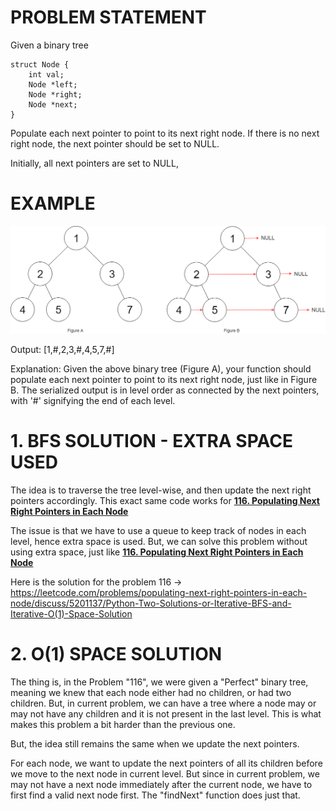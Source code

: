 # PROBLEM STATEMENT

Given a binary tree

    struct Node {
        int val;
        Node *left;
        Node *right;
        Node *next;
    }

Populate each next pointer to point to its next right node. If there is no next right node, the next pointer should be set to NULL.

Initially, all next pointers are set to NULL,

# EXAMPLE

![alt text](image.png)

Output: [1,#,2,3,#,4,5,7,#]

Explanation: Given the above binary tree (Figure A), your function should populate each next pointer to point to its next right node, just like in Figure B. The serialized output is in level order as connected by the next pointers, with '#' signifying the end of each level.

# **1. BFS SOLUTION - EXTRA SPACE USED**
The idea is to traverse the tree level-wise, and then update the next right pointers accordingly. This exact same code works for **[116. Populating Next Right Pointers in Each Node](https://leetcode.com/problems/populating-next-right-pointers-in-each-node/)**

The issue is that we have to use a queue to keep track of nodes in each level, hence extra space is used. But, we can solve this problem without using extra space, just like **[116. Populating Next Right Pointers in Each Node](https://leetcode.com/problems/populating-next-right-pointers-in-each-node/)**

Here is the solution for the problem 116 -> https://leetcode.com/problems/populating-next-right-pointers-in-each-node/discuss/5201137/Python-Two-Solutions-or-Iterative-BFS-and-Iterative-O(1)-Space-Solution

# **2. O(1) SPACE SOLUTION**
The thing is, in the Problem "116", we were given a "Perfect" binary tree, meaning we knew that each node either had no children, or had two children. But, in current problem, we can have a tree where a node may or may not have any children and it is not present in the last level. This is what makes this problem a bit harder than the previous one.

But, the idea still remains the same when we update the next pointers. 

For each node, we want to update the next pointers of all its children before we move to the next node in current level. But since in current problem, we may not have a next node immediately after the current node, we have to first find a valid next node first. The "findNext" function does just that.